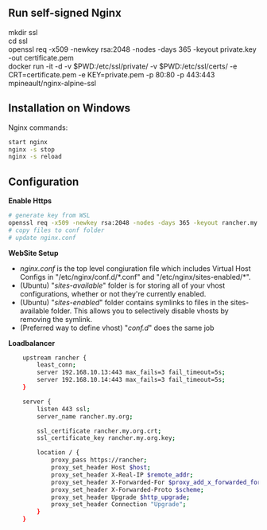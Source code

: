 ## Run self-signed Nginx
mkdir ssl  
cd ssl  
openssl req -x509 -newkey rsa:2048 -nodes -days 365 -keyout private.key -out certificate.pem  
docker run -it -d -v $PWD:/etc/ssl/private/ -v $PWD:/etc/ssl/certs/ -e CRT=certificate.pem -e KEY=private.pem -p 80:80 -p 443:443 
mpineault/nginx-alpine-ssl  

## Installation on Windows
Nginx commands:
```sh
start nginx
nginx -s stop
nginx -s reload
```
## Configuration
**Enable Https**  
```sh
# generate key from WSL
openssl req -x509 -newkey rsa:2048 -nodes -days 365 -keyout rancher.my.org.key -out rancher.my.org.crt
# copy files to conf folder
# update nginx.conf
```
**WebSite Setup**  
- *nginx.conf* is the top level congiuration file which includes Virtual Host Configs in "/etc/nginx/conf.d/*.conf" and "/etc/nginx/sites-enabled/\*".  
- (Ubuntu) "*sites-available*" folder is for storing all of your vhost configurations, whether or not they're currently enabled.  
- (Ubuntu) "*sites-enabled*" folder contains symlinks to files in the sites-available folder. This allows you to selectively disable vhosts by removing the symlink.  
- (Preferred way to define vhost) "*conf.d*" does the same job

**Loadbalancer**  
```sh
	upstream rancher {
		least_conn;
		server 192.168.10.13:443 max_fails=3 fail_timeout=5s;
		server 192.168.10.14:443 max_fails=3 fail_timeout=5s;
	}

	server {
		listen 443 ssl;
		server_name rancher.my.org;

		ssl_certificate rancher.my.org.crt;
		ssl_certificate_key rancher.my.org.key;

		location / {
			proxy_pass https://rancher;
			proxy_set_header Host $host;
			proxy_set_header X-Real-IP $remote_addr;
			proxy_set_header X-Forwarded-For $proxy_add_x_forwarded_for;
			proxy_set_header X-Forwarded-Proto $scheme;
			proxy_set_header Upgrade $http_upgrade;
			proxy_set_header Connection "Upgrade";
		}
	} 
```